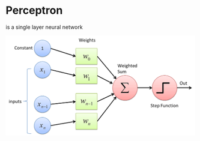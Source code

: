 # Perceptron
is a single layer neural network

<img src="../images/perceptron.png" alt="Perceptron" width="700">  